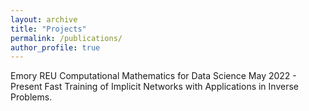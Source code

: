```yaml
---
layout: archive
title: "Projects"
permalink: /publications/
author_profile: true
---
```


Emory REU Computational Mathematics for Data Science
  May 2022 - Present
  Fast Training of Implicit Networks with Applications in Inverse Problems.
